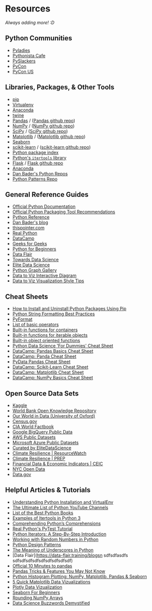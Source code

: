 <!---
{"next":"Resources/python_glossary.md","title":"Resources"}
-->

# Resources

*Always adding more! :D*

## Python Communities

* [Pyladies](https://www.pyladies.com/)
* [Pythonista Cafe](https://www.pythonistacafe.com/)
* [PySlackers](https://pyslackers.com/)
* [PyCon](http://pycon.org/)
* [PyCon US](https://us.pycon.org/)

## Libraries, Packages, & Other Tools

* [pip](https://pip.pypa.io/en/stable/)
* [Virtualenv](https://virtualenv.pypa.io/en/latest/)
* [Anaconda](https://www.anaconda.com/)
* [twine](https://pypi.org/project/twine/)
* [Pandas](http://pandas.pydata.org/) / ([Pandas github repo](https://github.com/pandas-dev/pandas))
* [NumPy](https://www.numpy.org/) / ([NumPy github repo](https://github.com/numpy/numpy))
* [SciPy](https://www.scipy.org/) / ([SciPy github repo](https://github.com/scipy/scipy))
* [Matplotlib](https://matplotlib.org/) / ([Matplotlib github repo](https://github.com/matplotlib/matplotlib))
* [Seaborn](http://seaborn.pydata.org/)
* [scikit-learn](https://scikit-learn.org/) / ([scikit-learn github repo](https://github.com/scikit-learn/scikit-learn))
* [Python package index](https://pypi.org/)
* [Python's `itertools` library](https://docs.python.org/3/library/itertools.html)
* [Flask](http://flask.pocoo.org/) / [Flask github repo](https://github.com/pallets/flask)
* [Anaconda](https://www.anaconda.com)
* [Dan Bader's Python Repos](https://github.com/dbader?tab=repositories)
* [Python Patterns Repo](https://github.com/faif/python-patterns)

## General Reference Guides

* [Official Python Documentation](https://docs.python.org/)
* [Official Python Packaging Tool Recommendations](https://packaging.python.org/guides/tool-recommendations/)
* [Python Reference](https://python-reference.readthedocs.io/en/latest/)
* [Dan Bader's blog](https://dbader.org/)
* [thispointer.com](https://thispointer.com/learn-python/)
* [Real Python](https://realpython.com)
* [DataCamp](https://www.datacamp.com/)
* [Geeks for Geeks](https://www.geeksforgeeks.org/python-programming-language/)
* [Python for Beginners](https://www.pythonforbeginners.com/)
* [Data Flair](https://data-flair.training/blogs)
* [Towards Data Science](https://towardsdatascience.com/)
* [Elite Data Science](https://elitedatascience.com/)
* [Python Graph Gallery](https://python-graph-gallery.com/)
* [Data to Viz Interactive Diagram](https://www.data-to-viz.com/#explore)
* [Data to Viz Visualization Style Tips](https://www.data-to-viz.com/caveats.html)

## Cheat Sheets

* [How to Install and Uninstall Python Packages Using Pip](https://dbader.org/blog/install-and-uninstall-python-packages-using-pip)
* [Python String Formatting Best Practices](https://realpython.com/python-string-formatting/)
* [PyFormat](https://pyformat.info/)
* [List of basic operators](https://python-reference.readthedocs.io/en/latest/docs/operators/)
* [Built-in functions for containers](https://python-reference.readthedocs.io/en/latest/docs/functions/index.html#operating-on-containers)
* [Built-in functions for iterable objects](https://python-reference.readthedocs.io/en/latest/docs/functions/index.html#operating-on-containers)
* [Built-in object oriented functions](https://python-reference.readthedocs.io/en/latest/docs/functions/index.html#object-oriented-functions)
* [Python Data Science 'For Dummies' Cheat Sheet](https://www.dummies.com/programming/python/python-for-data-science-for-dummies-cheat-sheet/)
* [DataCamp: Pandas Basics Cheat Sheet](https://datacamp-community-prod.s3.amazonaws.com/fbc502d0-46b2-4e1b-b6b0-5402ff273251)
* [DataCamp: Panda Cheat Sheet](https://datacamp-community-prod.s3.amazonaws.com/9f0f2ae1-8bd8-4302-a67b-e17f3059d9e8)
* [PyData Pandas Cheat Sheet](http://pandas.pydata.org/Pandas_Cheat_Sheet.pdf)
* [DataCamp: Scikit-Learn Cheat Sheet](https://datacamp-community-prod.s3.amazonaws.com/5433fa18-9f43-44cc-b228-74672efcd116)
* [DataCamp: Matplotlib Cheat Sheet](https://datacamp-community-prod.s3.amazonaws.com/28b8210c-60cc-4f13-b0b4-5b4f2ad4790b)
* [DataCamp: NumPy Basics Cheat Sheet](https://datacamp-community-prod.s3.amazonaws.com/e9f83f72-a81b-42c7-af44-4e35b48b20b7)

## Open Source Data Sets
* [Kaggle](https://www.kaggle.com/datasets)
* [World Bank Open Knowledge Repository](https://openknowledge.worldbank.org/)
* [Our World in Data (University of Oxford)](https://ourworldindata.org/)
* [Census.gov](https://www.census.gov/)
* [CIA World Factbook](https://www.cia.gov/library/publications/the-world-factbook/)
* [Google BigQuery Public Data](https://cloud.google.com/bigquery/public-data/)
* [AWS Public Datasets](https://aws.amazon.com/datasets/)
* [Microsoft Azure Public Datasets](https://docs.microsoft.com/en-us/azure/sql-database/sql-database-public-data-sets)
* [Curated by EliteDataScience](https://elitedatascience.com/datasets)
* [Climate Resilience | ResourceWatch](https://resourcewatch.org/data/explore)
* [Climate Resilience | PREP](https://www.prepdata.org/)
* [Financial Data & Economic Indicators | CEIC](https://www.ceicdata.com/en)
* [NYC Open Data](https://opendata.cityofnewyork.us/)
* [Data.gov](https://www.data.gov/)


## Helpful Articles & Tutorials

* [Understanding Python Installation and VirtualEnv](https://codeburst.io/understanding-python-installation-and-virtualenv-a-friendly-guide-for-beginners-and-2b82859b06ae)
* [The Ultimate List of Python YouTube Channels](https://realpython.com/python-youtube-channels/)
* [List of the Best Python Books](https://realpython.com/best-python-books/)
* [Examples of Itertools in Python 3](https://realpython.com/python-itertools/)
* [Comprehending Python’s Comprehensions](https://dbader.org/blog/list-dict-set-comprehensions-in-python)
* [Real Python's PyTest Tutorial](https://realpython.com/courses/test-driven-development-pytest/)
* [Python Iterators: A Step-By-Step Introduction](https://dbader.org/blog/python-iterators)
* [Working with Random Numbers in Python](https://dbader.org/blog/python-random-numbers)
* [Python Design Patterns](https://www.toptal.com/python/python-design-patterns)
* [The Meaning of Underscores in Python](https://dbader.org/blog/meaning-of-underscores-in-python)
* [Data Flair](https://data-flair.training/blogsn sdfsdfasdfs sdfsdfsdfsdfsdfsdfsdfsdfsdf)
* [Official 10 Minutes to pandas](https://pandas.pydata.org/pandas-docs/stable/getting_started/10min.html)
* [Pandas Tricks & Features You May Not Know](https://realpython.com/python-pandas-tricks/)
* [Python Histogram Plotting: NumPy, Matplotlib, Pandas & Seaborn](https://realpython.com/python-histograms/)
* [5 Quick Matplotlib Data Vizualizations](https://towardsdatascience.com/5-quick-and-easy-data-visualizations-in-python-with-code-a2284bae952f)
* [Plotly Data Vizualization](https://towardsdatascience.com/the-next-level-of-data-visualization-in-python-dd6e99039d5e)
* [Seaborn For Beginners](https://www.datacamp.com/community/tutorials/seaborn-python-tutorial)
* [Rounding NumPy Arrays](https://realpython.com/python-rounding/#rounding-numpy-arrays)
* [Data Science Buzzwords Demystified](https://indico.io/blog/data-science-buzzwords-demystified/)